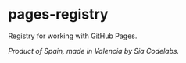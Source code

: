 # pages-registry

Registry for working with GitHub Pages.

*Product of Spain, made in Valencia by Sia Codelabs.*
